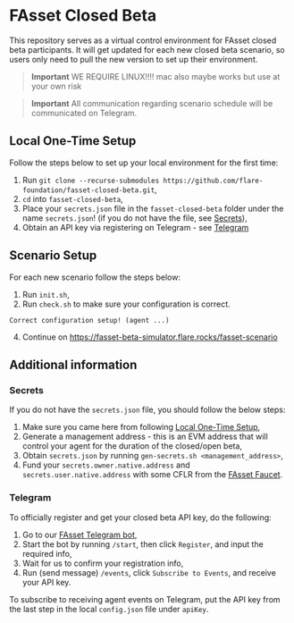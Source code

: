 # FAsset Closed Beta

This repository serves as a virtual control environment for FAsset closed beta participants.
It will get updated for each new closed beta scenario, so users only need to pull the new version to set up their environment.

> **Important**
> WE REQUIRE LINUX!!!! mac also maybe works but use at your own risk

> **Important**
> All communication regarding scenario schedule will be communicated on Telegram.

## Local One-Time Setup

Follow the steps below to set up your local environment for the first time:
1. Run `git clone --recurse-submodules https://github.com/flare-foundation/fasset-closed-beta.git`,
1. `cd` into `fasset-closed-beta`,
1. Place your `secrets.json` file in the `fasset-closed-beta` folder under the name `secrets.json`! (if you do not have the file, see [Secrets](#secrets)),
1. Obtain an API key via registering on Telegram - see [Telegram](#telegram)

## Scenario Setup

For each new scenario follow the steps below:
1. Run `init.sh`,
1. Run `check.sh` to make sure your configuration is correct.
```
Correct configuration setup! (agent ...)
```
4. Continue on https://fasset-beta-simulator.flare.rocks/fasset-scenario

## Additional information

### Secrets

If you do not have the `secrets.json` file, you should follow the below steps:
1. Make sure you came here from following [Local One-Time Setup](#local-one-time-setup),
1. Generate a management address - this is an EVM address that will control your agent for the duration of the closed/open beta,
1. Obtain `secrets.json` by running `gen-secrets.sh <management_address>`,
1. Fund your `secrets.owner.native.address` and `secrets.user.native.address` with some CFLR from the [FAsset Faucet](https://faucet.flare.network/).

### Telegram

To officially register and get your closed beta API key, do the following:
1. Go to our [FAsset Telegram bot](https://t.me/FlareFAssets_ClosedBetaBot),
1. Start the bot by running `/start`, then click `Register`, and input the required info,
1. Wait for us to confirm your registration info,
1. Run (send message) `/events`, click `Subscribe to Events`, and receive your API key.

To subscribe to receiving agent events on Telegram, put the API key from the last step in the local `config.json` file under `apiKey`.